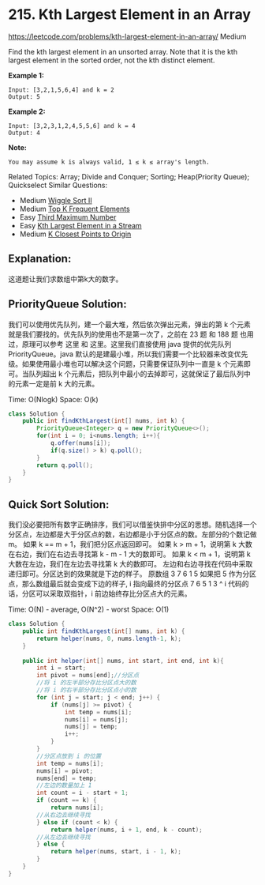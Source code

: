 # 215. Kth Largest Element in an Array
<https://leetcode.com/problems/kth-largest-element-in-an-array/>
Medium

Find the kth largest element in an unsorted array. Note that it is the kth largest element in the sorted order, not the kth distinct element.

**Example 1:**

    Input: [3,2,1,5,6,4] and k = 2
    Output: 5

**Example 2:**

    Input: [3,2,3,1,2,4,5,5,6] and k = 4
    Output: 4

**Note:**

    You may assume k is always valid, 1 ≤ k ≤ array's length.

Related Topics: Array; Divide and Conquer; Sorting; Heap(Priority Queue); Quickselect
Similar Questions: 
* Medium [Wiggle Sort II](https://leetcode.com/problems/wiggle-sort-ii/)
* Medium [Top K Frequent Elements](https://leetcode.com/problems/top-k-frequent-elements/)
* Easy [Third Maximum Number](https://leetcode.com/problems/third-maximum-number/)
* Easy [Kth Largest Element in a Stream](https://leetcode.com/problems/third-maximum-number/)
* Medium [K Closest Points to Origin](https://leetcode.com/problems/k-closest-points-to-origin/)

## Explanation: 
这道题让我们求数组中第k大的数字。
## PriorityQueue Solution: 
我们可以使用优先队列，建一个最大堆，然后依次弹出元素，弹出的第 k 个元素就是我们要找的。优先队列的使用也不是第一次了，之前在 23 题 和 188 题 也用过，原理可以参考 这里 和 这里。这里我们直接使用 java 提供的优先队列PriorityQueue。java 默认的是建最小堆，所以我们需要一个比较器来改变优先级。如果使用最小堆也可以解决这个问题，只需要保证队列中一直是 k 个元素即可。当队列超出 k 个元素后，把队列中最小的去掉即可，这就保证了最后队列中的元素一定是前 k 大的元素。

Time: O(Nlogk)
Space: O(k)

```java
class Solution {
    public int findKthLargest(int[] nums, int k) {
        PriorityQueue<Integer> q = new PriorityQueue<>();
        for(int i = 0; i<nums.length; i++){
            q.offer(nums[i]);
            if(q.size() > k) q.poll();
        }
        return q.poll();
    }
}
```

## Quick Sort Solution: 
我们没必要把所有数字正确排序，我们可以借鉴快排中分区的思想。随机选择一个分区点，左边都是大于分区点的数，右边都是小于分区点的数。左部分的个数记做 m。
    如果 k == m + 1，我们把分区点返回即可。
    如果 k > m + 1，说明第 k 大数在右边，我们在右边去寻找第 k - m - 1 大的数即可。
    如果 k < m + 1，说明第 k 大数在左边，我们在左边去寻找第 k 大的数即可。
左边和右边寻找在代码中采取递归即可。分区达到的效果就是下边的样子。
    原数组 3 7 6 1 5
    如果把 5 作为分区点，那么数组最后就会变成下边的样子, i 指向最终的分区点
    7 6 5 1 3
        ^
        i
代码的话，分区可以采取双指针，i 前边始终存比分区点大的元素。

Time: O(N) - average, O(N^2) - worst
Space: O(1)

```java
class Solution {
    public int findKthLargest(int[] nums, int k) {
        return helper(nums, 0, nums.length-1, k);
    }
    
    public int helper(int[] nums, int start, int end, int k){
        int i = start;
        int pivot = nums[end];//分区点
        //将 i 的左半部分存比分区点大的数
        //将 i 的右半部分存比分区点小的数
        for (int j = start; j < end; j++) {
            if (nums[j] >= pivot) {
                int temp = nums[i];
                nums[i] = nums[j];
                nums[j] = temp;
                i++;
            }
        }
        //分区点放到 i 的位置
        int temp = nums[i];
        nums[i] = pivot;
        nums[end] = temp;
        //左边的数量加上 1
        int count = i - start + 1;
        if (count == k) {
            return nums[i];
        //从右边去继续寻找
        } else if (count < k) {
            return helper(nums, i + 1, end, k - count);
        //从左边去继续寻找    
        } else {
            return helper(nums, start, i - 1, k);
        }
    }
}
```


